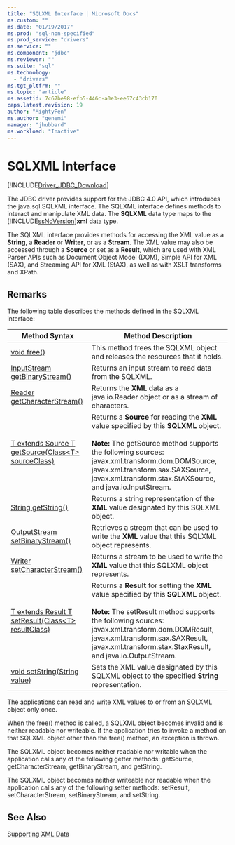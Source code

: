 ```yaml
---
title: "SQLXML Interface | Microsoft Docs"
ms.custom: ""
ms.date: "01/19/2017"
ms.prod: "sql-non-specified"
ms.prod_service: "drivers"
ms.service: ""
ms.component: "jdbc"
ms.reviewer: ""
ms.suite: "sql"
ms.technology: 
  - "drivers"
ms.tgt_pltfrm: ""
ms.topic: "article"
ms.assetid: 7c67be98-efb5-446c-a0e3-ee67c43cb170
caps.latest.revision: 19
author: "MightyPen"
ms.author: "genemi"
manager: "jhubbard"
ms.workload: "Inactive"
---
```

# SQLXML Interface
[!INCLUDE[Driver_JDBC_Download](../../includes/driver_jdbc_download.md)]

  The JDBC driver provides support for the JDBC 4.0 API, which introduces the java.sql.SQLXML interface. The SQLXML interface defines methods to interact and manipulate XML data. The **SQLXML** data type maps to the [!INCLUDE[ssNoVersion](../../includes/ssnoversion_md.md)]**xml** data type.  
  
 The SQLXML interface provides methods for accessing the XML value as a **String**, a **Reader** or **Writer**, or as a **Stream**. The XML value may also be accessed through a **Source** or set as a **Result**, which are used with XML Parser APIs such as Document Object Model (DOM), Simple API for XML (SAX), and Streaming API for XML (StAX), as well as with XSLT transforms and XPath.  
  
## Remarks  
 The following table describes the methods defined in the SQLXML interface:  
  
|Method Syntax|Method Description|  
|-------------------|------------------------|  
|[void free()](http://go.microsoft.com/fwlink/?LinkId=131685)|This method frees the SQLXML object and releases the resources that it holds.|  
|[InputStream getBinaryStream()](http://go.microsoft.com/fwlink/?LinkId=131754)|Returns an input stream to read data from the SQLXML.|  
|[Reader getCharacterStream()](http://go.microsoft.com/fwlink/?LinkId=131755)|Returns the **XML** data as a java.io.Reader object or as a stream of characters.|  
|[T extends Source T getSource(Class\<T> sourceClass)](http://go.microsoft.com/fwlink/?LinkId=131756)|Returns a **Source** for reading the **XML** value specified by this **SQLXML** object.<br /><br /> **Note:**  The getSource method supports the following sources: javax.xml.transform.dom.DOMSource, javax.xml.transform.sax.SAXSource, javax.xml.transform.stax.StAXSource, and java.io.InputStream.|  
|[String getString()](http://go.microsoft.com/fwlink/?LinkId=131757)|Returns a string representation of the **XML** value designated by this SQLXML object.|  
|[OutputStream setBinaryStream()](http://go.microsoft.com/fwlink/?LinkId=131758)|Retrieves a stream that can be used to write the **XML** value that this SQLXML object represents.|  
|[Writer setCharacterStream()](http://go.microsoft.com/fwlink/?LinkId=131759)|Returns a stream to be used to write the **XML** value that this SQLXML object represents.|  
|[T extends Result T setResult(Class\<T> resultClass)](http://go.microsoft.com/fwlink/?LinkId=131760)|Returns a **Result** for setting the **XML** value specified by this **SQLXML** object.<br /><br /> **Note:** The setResult method supports the following sources: javax.xml.transform.dom.DOMResult, javax.xml.transform.sax.SAXResult, javax.xml.transform.stax.StaxResult, and java.io.OutputStream.|  
|[void setString(String value)](http://go.microsoft.com/fwlink/?LinkId=131762)|Sets the XML value designated by this SQLXML object to the specified **String** representation.|  
  
 The applications can read and write XML values to or from an SQLXML object only once.  
  
 When the free() method is called, a SQLXML object becomes invalid and is neither readable nor writeable. If the application tries to invoke a method on that SQLXML object other than the free() method, an exception is thrown.  
  
 The SQLXML object becomes neither readable nor writable when the application calls any of the following getter methods: getSource, getCharacterStream, getBinaryStream, and getString.  
  
 The SQLXML object becomes neither writeable nor readable when the application calls any of the following setter methods: setResult, setCharacterStream, setBinaryStream, and setString.  
  
## See Also  
 [Supporting XML Data](../../connect/jdbc/supporting-xml-data.md)  
  
  
